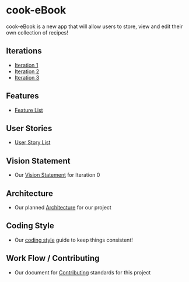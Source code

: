 # cook-eBook

cook-eBook is a new app that will allow users to store, view and edit their own collection of recipes!

## Iterations

- [Iteration 1](https://code.cs.umanitoba.ca/comp3350-summer2019/master-branch-chefs---2/milestones/1?title=Iteration+1)
- [Iteration 2](https://code.cs.umanitoba.ca/comp3350-summer2019/master-branch-chefs---2/milestones/2?title=Iteration+2)
- [Iteration 3](https://code.cs.umanitoba.ca/comp3350-summer2019/master-branch-chefs---2/milestones/3?title=Iteration+3)


## Features
- [Feature List](https://code.cs.umanitoba.ca/comp3350-summer2019/master-branch-chefs---2/issues?label_name%5B%5D=Feature)


## User Stories
- [User Story List](https://code.cs.umanitoba.ca/comp3350-summer2019/master-branch-chefs---2/issues?label_name%5B%5D=User+Story)


## Vision Statement
- Our [Vision Statement](https://code.cs.umanitoba.ca/comp3350-summer2019/master-branch-chefs---2/blob/master/docs/Vision%20Statement.md) for Iteration 0

## Architecture
- Our planned [Architecture](https://code.cs.umanitoba.ca/comp3350-summer2019/master-branch-chefs---2/blob/master/docs/Architecture.md) for our project

## Coding Style
- Our [coding style](https://code.cs.umanitoba.ca/comp3350-summer2019/master-branch-chefs---2/blob/master/docs/Coding%20Style.md) guide to keep things consistent!

## Work Flow / Contributing
- Our document for [Contributing](https://code.cs.umanitoba.ca/comp3350-summer2019/master-branch-chefs---2/blob/master/docs/Contributing.md) standards for this project